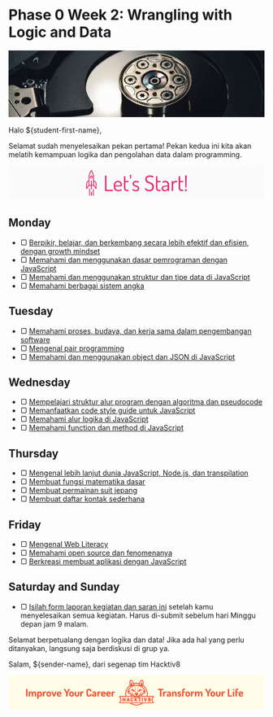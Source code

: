 # Phase 0 Week 2: Wrangling with Logic and Data

![Header](assets/header-w2.jpg)

Halo ${student-first-name},

Selamat sudah menyelesaikan pekan pertama! Pekan kedua ini kita akan melatih kemampuan logika dan pengolahan data dalam programming.

![Let's start!](assets/start.png)

## Monday

- ▢ [Berpikir, belajar, dan berkembang secara lebih efektif dan efisien, dengan growth mindset](./thinking.md)
- ▢ [Memahami dan menggunakan dasar pemrograman dengan JavaScript](./js-basics.md)
- ▢ [Memahami dan menggunakan struktur dan tipe data di JavaScript](./js-data.md)
- ▢ [Memahami berbagai sistem angka](./number-system.md)

## Tuesday

- ▢ [Memahami proses, budaya, dan kerja sama dalam pengembangan software](./software-culture-teamwork.md)
- ▢ [Mengenal pair programming](./pair-programming.md)
- ▢ [Memahami dan menggunakan object dan JSON di JavaScript](./js-object-json.md)

## Wednesday

- ▢ [Mempelajari struktur alur program dengan algoritma dan pseudocode](./algorithm-pseudocode.md)
- ▢ [Memanfaatkan code style guide untuk JavaScript](./js-code-style.md)
- ▢ [Memahami alur logika di JavaScript](./js-logic.md)
- ▢ [Memahami function dan method di JavaScript](./js-function-method.md)

## Thursday

- ▢ [Mengenal lebih lanjut dunia JavaScript, Node.js, dan transpilation](./js-world.md)
- ▢ [Membuat fungsi matematika dasar](./math-basics.md)
- ▢ [Membuat permainan suit jepang](./rock-paper-scissors.md)
- ▢ [Membuat daftar kontak sederhana](./contact-list.md)

## Friday

- ▢ [Mengenal Web Literacy](./web-literacy.md)
- ▢ [Memahami open source dan fenomenanya](./open-source.md)
- ▢ [Berkreasi membuat aplikasi dengan JavaScript](./js-application.md)

## Saturday and Sunday

- ▢ [Isilah form laporan kegiatan dan saran ini](http://bit.ly/hacktiv8-report-p0w2) setelah kamu menyelesaikan semua kegiatan. Harus di-submit sebelum hari Minggu depan jam 9 malam.

Selamat berpetualang dengan logika dan data! Jika ada hal yang perlu ditanyakan, langsung saja berdiskusi di grup ya.

Salam,
${sender-name}, dari segenap tim Hacktiv8

![Hacktiv8 Banner](assets/banner.png)
